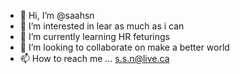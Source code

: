 - 👋 Hi, I’m @saahsn
- 👀 I’m interested in lear as much as i can
- 🌱 I’m currently learning HR feturings
- 💞️ I’m looking to collaborate on make a better world 
- 📫 How to reach me ... s.s.n@live.ca

<!---
saahsn/saahsn is a ✨ special ✨ repository because its `README.md` (this file) appears on your GitHub profile.
You can click the Preview link to take a look at your changes.
--->
